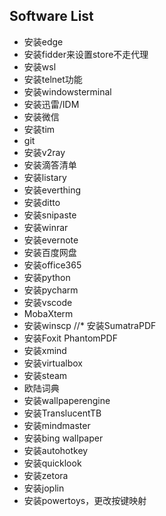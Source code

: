 ## Software List

* 安装edge
* 安装fidder来设置store不走代理
* 安装wsl
* 安装telnet功能
* 安装windowsterminal
* 安装迅雷/IDM
* 安装微信
* 安装tim
* git
* 安装v2ray
* 安装滴答清单
* 安装listary
* 安装everthing
* 安装ditto
* 安装snipaste
* 安装winrar
* 安装evernote
* 安装百度网盘
* 安装office365
* 安装python
* 安装pycharm
* 安装vscode
* MobaXterm
* 安装winscp
//* 安装SumatraPDF
* 安装Foxit PhantomPDF
* 安装xmind
* 安装virtualbox
* 安装steam
* 欧陆词典
* 安装wallpaperengine
* 安装TranslucentTB
* 安装mindmaster
* 安装bing wallpaper
* 安装autohotkey
* 安装quicklook
* 安装zetora
* 安装joplin
* 安装powertoys，更改按键映射

